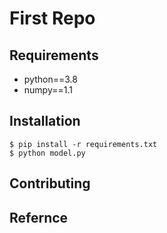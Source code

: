 # First Repo



## Requirements

- python==3.8
- numpy==1.1

## Installation

```shell
$ pip install -r requirements.txt
$ python model.py
```

## Contributing


## Refernce


